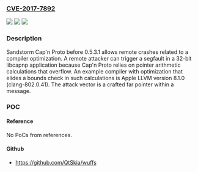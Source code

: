### [CVE-2017-7892](https://cve.mitre.org/cgi-bin/cvename.cgi?name=CVE-2017-7892)
![](https://img.shields.io/static/v1?label=Product&message=n%2Fa&color=blue)
![](https://img.shields.io/static/v1?label=Version&message=n%2Fa&color=blue)
![](https://img.shields.io/static/v1?label=Vulnerability&message=n%2Fa&color=brighgreen)

### Description

Sandstorm Cap'n Proto before 0.5.3.1 allows remote crashes related to a compiler optimization. A remote attacker can trigger a segfault in a 32-bit libcapnp application because Cap'n Proto relies on pointer arithmetic calculations that overflow. An example compiler with optimization that elides a bounds check in such calculations is Apple LLVM version 8.1.0 (clang-802.0.41). The attack vector is a crafted far pointer within a message.

### POC

#### Reference
No PoCs from references.

#### Github
- https://github.com/QtSkia/wuffs

